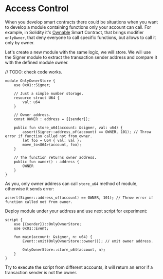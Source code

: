 # Access Control

When you develop smart contracts there could be situations when you want to develop a module containing functions only your account can call.
For example, in Solidity it's [Ownable](https://github.com/OpenZeppelin/openzeppelin-contracts/blob/master/contracts/access/Ownable.sol) Smart Contract, that brings modifier `onlyOwner`, that deny everyone to call specific functions, but allows to call it only by owner.

Let's create a new module with the same logic, we will store. We will use the Signer module to extract the transaction sender address and compare it with the defined module owner.

// TODO: check code works.

```rustc
module OnlyOwnerStore {
    use 0x01::Signer;

    // Just a simple number storage.
    resource struct U64 {
        val: u64
    }

    // Owner address.
    const OWNER : address = {{sender}};

    public fun store_u64(account: &signer, val: u64) {
        assert(Signer::address_of(account) == OWNER, 101); // Throw error if function called not from owner.
        let foo = U64 { val: val };
        move_to<U64>(account, foo);
    }

    // The function returns owner address.
    public fun owner() : address {
        OWNER
    }
}
```

As you, only owner address can call `store_u64` method of module, otherwise it sends error:

```rustc
assert(Signer::address_of(account) == OWNER, 101); // Throw error if function called not from owner.
```

Deploy module under your address and use next script for experiment:

```rustc
script {
    use {{sender}}::OnlyOwnerStore;
    use 0x01::Event;

    fun main(account: &signer, n: u64) {
        Event::emit(OnlyOwnerStore::owner()); // emit owner address.

        OnlyOwnerStore::store_u64(account, n);
    }
}
```

Try to execute the script from different accounts, it will return an error if a transaction sender is not the owner.
